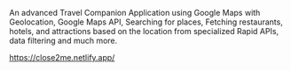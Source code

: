 An advanced Travel Companion Application using Google Maps with Geolocation, Google Maps API, Searching for places, Fetching restaurants, hotels, and attractions based on the location from specialized Rapid APIs, data filtering and much more. 

https://close2me.netlify.app/ 
